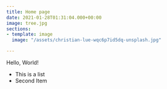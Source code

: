 ```yaml
---
title: Home page
date: 2021-01-28T01:31:04.000+00:00
image: tree.jpg
sections:
- template: image
  image: "/assets/christian-lue-wqc6p7id5dq-unsplash.jpg"

---
```

Hello, World!

* This is a list
* Second Item